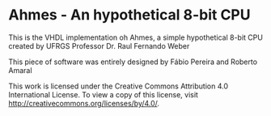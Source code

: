 # Ahmes - An hypothetical 8-bit CPU

This is the VHDL implementation oh Ahmes, a simple hypothetical 8-bit CPU created by UFRGS Professor Dr. Raul Fernando Weber

This piece of software was entirely designed by 
Fábio Pereira and Roberto Amaral 

This work is licensed under the Creative Commons Attribution 4.0 International License.
To view a copy of this license, visit http://creativecommons.org/licenses/by/4.0/.
